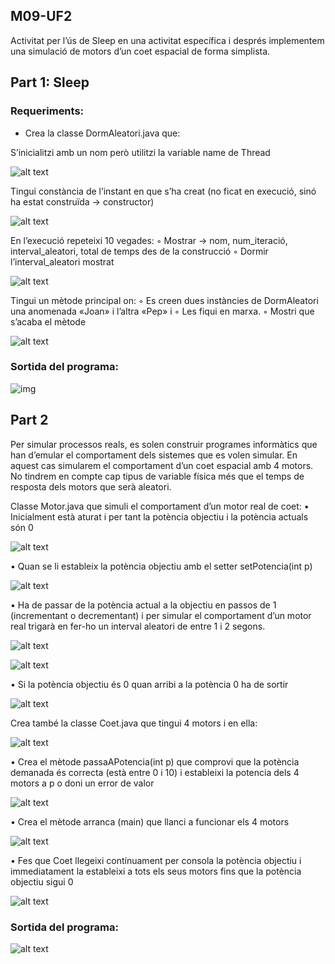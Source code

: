 ## M09-UF2
Activitat per l’ús de Sleep en una activitat específica i després implementem una simulació de motors d’un coet espacial de forma simplista.

## Part 1: Sleep
### Requeriments: 
- Crea la classe DormAleatori.java que:

S’inicialitzi amb un nom però utilitzi la variable name de Thread

![alt text](imatges/image-4.png)

Tingui constància de l’instant en que s’ha creat (no ficat en execució, sinó ha estat construïda → constructor)

![alt text](imatges/image-1.png)

En l’execució repeteixi 10 vegades:
◦ Mostrar → nom, num_iteració, interval_aleatori, total de temps des de la construcció
◦ Dormir l’interval_aleatori mostrat

![alt text](imatges/image-2.png)

Tingui un mètode principal on:
◦ Es creen dues instàncies de DormAleatori una anomenada «Joan» i l’altra «Pep» i
◦ Les fiqui en marxa.
◦ Mostri que s’acaba el mètode

![alt text](imatges/image-3.png)


### Sortida del programa:
![img](imatges/image.png)


## Part 2
Per simular processos reals, es solen construir programes informàtics que han d’emular el comportament dels sistemes que es volen simular. 
En aquest cas simularem el comportament d’un coet espacial amb 4 motors.
No tindrem en compte cap tipus de variable física més que el temps de resposta dels motors que serà aleatori.

Classe Motor.java que simuli el comportament d’un motor real de coet:
• Inicialment està aturat i per tant la potència objectiu i la potència actuals són 0

![alt text](imatges/image-5.png)

• Quan se li estableix la potència objectiu amb el setter setPotencia(int p) 

![alt text](imatges/image-9.png)

• Ha de passar de la potència actual a la objectiu en passos de 1 (incrementant o decrementant) i per
simular el comportament d’un motor real trigarà en fer-ho un interval aleatori de entre 1 i 2
segons.

![alt text](imatges/image-7.png)

![alt text](imatges/image-8.png)

• Si la potència objectiu és 0 quan arribi a la potència 0 ha de sortir

![alt text](imatges/image-6.png)


Crea també la classe Coet.java que tingui 4 motors i en ella:

![alt text](imatges/image-10.png)

• Crea el mètode passaAPotencia(int p) que comprovi que la potència demanada és
correcta (està entre 0 i 10) i estableixi la potencia dels 4 motors a p o doni un error de valor

![alt text](imatges/image-11.png)

• Crea el mètode arranca (main) que llanci a funcionar els 4 motors

![alt text](imatges/image-12.png)

• Fes que Coet llegeixi contínuament per consola la potència objectiu i immediatament la
estableixi a tots els seus motors fins que la potència objectiu sigui 0

![alt text](imatges/image-15.png)

### Sortida del programa:
![alt text](imatges/image14.png)
